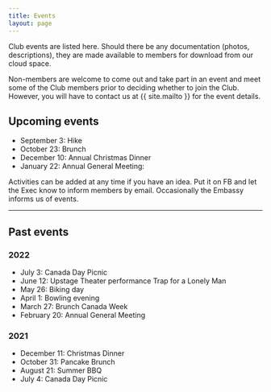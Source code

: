 ```yaml
---
title: Events
layout: page
---
```


Club events are listed here. Should there be any documentation (photos, descriptions), they are made available to members for download from our cloud space.

Non-members are welcome to come out and take part in an event and meet some of the Club members prior to deciding whether to join the Club. 
However, you will have to contact us at {{ site.mailto }} for the event details.

## Upcoming events

- September 3: Hike
- October 23: Brunch
- December 10: Annual Christmas Dinner
- January 22: Annual General Meeting: 

Activities can be added at any time if you have an idea. Put it on FB and let the Exec know to inform members by email.
Occasionally the Embassy informs us of events.

---
## Past events

### 2022

- July 3: Canada Day Picnic
- June 12: Upstage Theater performance Trap for a Lonely Man
- May 26: Biking day
- April 1: Bowling evening
- March 27: Brunch Canada Week
- February 20: Annual General Meeting

### 2021

- December 11: Christmas Dinner
- October 31: Pancake Brunch
- August 21: Summer BBQ
- July 4: Canada Day Picnic

